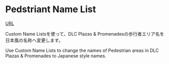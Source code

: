 # Pedstriant Name List
[URL](https://steamcommunity.com/sharedfiles/filedetails/?id=2992429860)

Custom Name Listsを使って、DLC Plazas & Promenadesの歩行者エリア名を日本風の名称へ変更します。

Use Custom Name Lists to change the names of Pedestrian areas in DLC Plazas & Promenades to Japanese style names.
